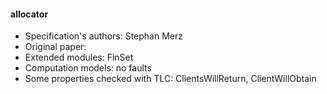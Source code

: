#### allocator
- Specification's authors: Stephan Merz
- Original paper: <a href=""></a>
- Extended modules: FinSet
- Computation models: no faults
- Some properties checked with TLC: ClientsWillReturn, ClientWillObtain


